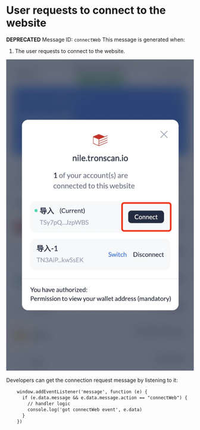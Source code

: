 # User requests to connect to the website

**DEPRECATED** Message ID: `connectWeb` This message is generated when:

  1. The user requests to connect to the website. 
  
  ![image](../../../images/tronlink-wallet-extension_receive-messages-from-tronlink_messages-to-be-deprecated_user-requests-to-connect-to-the-website_img_0.jpg)




Developers can get the connection request message by listening to it:

```shell
    window.addEventListener('message', function (e) {
      if (e.data.message && e.data.message.action == "connectWeb") {
        // handler logic
        console.log('got connectWeb event', e.data)
      }
    })
```
